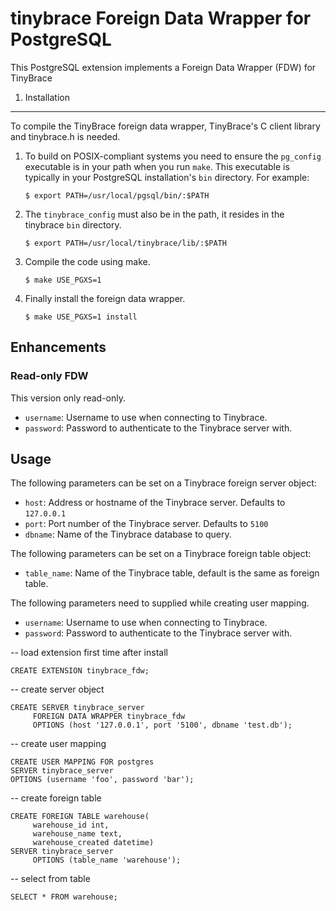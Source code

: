 tinybrace Foreign Data Wrapper for PostgreSQL
=========================================

This PostgreSQL extension implements a Foreign Data Wrapper (FDW) for TinyBrace

1. Installation
---------------

To compile the TinyBrace foreign data wrapper, TinyBrace's C client library and tinybrace.h is needed.

1. To build on POSIX-compliant systems you need to ensure the `pg_config` executable is in your path when you run `make`. This executable is typically in your PostgreSQL installation's `bin` directory. For example:

    ```
    $ export PATH=/usr/local/pgsql/bin/:$PATH
    ```

2. The `tinybrace_config` must also be in the path, it resides in the tinybrace `bin` directory.

    ```
    $ export PATH=/usr/local/tinybrace/lib/:$PATH
    ```


3. Compile the code using make.

    ```
    $ make USE_PGXS=1
    ```

4.  Finally install the foreign data wrapper.

    ```
    $ make USE_PGXS=1 install
    ```

Enhancements
------------
### Read-only FDW
This version only read-only.

  * `username`: Username to use when connecting to Tinybrace.
  * `password`: Password to authenticate to the Tinybrace server with.

Usage
-----

The following parameters can be set on a Tinybrace foreign server object:

  * `host`: Address or hostname of the Tinybrace server. Defaults to `127.0.0.1`
  * `port`: Port number of the Tinybrace server. Defaults to `5100`
  * `dbname`: Name of the Tinybrace database to query.

The following parameters can be set on a Tinybrace foreign table object:
  * `table_name`: Name of the Tinybrace table, default is the same as foreign table.

The following parameters need to supplied while creating user mapping.

  * `username`: Username to use when connecting to Tinybrace.
  * `password`: Password to authenticate to the Tinybrace server with.

-- load extension first time after install

    CREATE EXTENSION tinybrace_fdw;

-- create server object

    CREATE SERVER tinybrace_server
         FOREIGN DATA WRAPPER tinybrace_fdw
         OPTIONS (host '127.0.0.1', port '5100', dbname 'test.db');

-- create user mapping

    CREATE USER MAPPING FOR postgres
	SERVER tinybrace_server
	OPTIONS (username 'foo', password 'bar');

-- create foreign table

    CREATE FOREIGN TABLE warehouse(
         warehouse_id int,
         warehouse_name text,
         warehouse_created datetime)
    SERVER tinybrace_server
         OPTIONS (table_name 'warehouse');

-- select from table

    SELECT * FROM warehouse;
